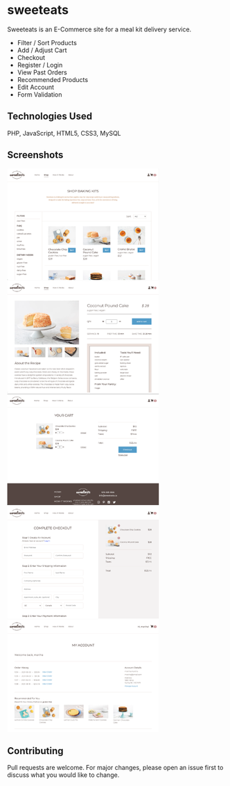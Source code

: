 # sweeteats

Sweeteats is an E-Commerce site for a meal kit delivery service.
- Filter / Sort Products
- Add / Adjust Cart
- Checkout
- Register / Login
- View Past Orders
- Recommended Products
- Edit Account
- Form Validation

## Technologies Used

PHP, JavaScript, HTML5, CSS3, MySQL

## Screenshots
<img src="imgs/shop.png" width="350" alt="caption">   <img src="imgs/product.png" width="350">    <img src="imgs/cart.png" width="350">    <img src="imgs/checkout.png" width="350">     <img src="imgs/account.png" width="350">

## Contributing
Pull requests are welcome. For major changes, please open an issue first to discuss what you would like to change.
